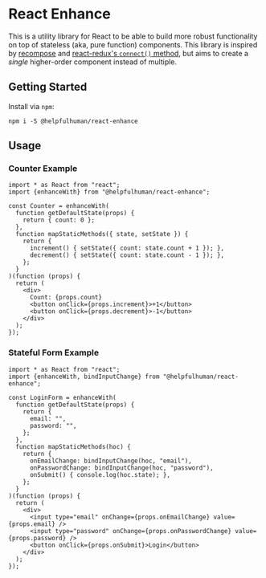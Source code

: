 # React Enhance

This is a utility library for React to be able to build more robust functionality on top of stateless (aka, pure function) components.  This library is inspired by [recompose](https://npmjs.com/package/recompose) and [react-redux's `connect()` method](https://npmjs.com/package/react-redux), but aims to create a _single_ higher-order component instead of multiple.

## Getting Started

Install via `npm`:

```
npm i -S @helpfulhuman/react-enhance
```

## Usage

### Counter Example

```tsx
import * as React from "react";
import {enhanceWith} from "@helpfulhuman/react-enhance";

const Counter = enhanceWith(
  function getDefaultState(props) {
    return { count: 0 };
  },
  function mapStaticMethods({ state, setState }) {
    return {
      increment() { setState({ count: state.count + 1 }); },
      decrement() { setState({ count: state.count - 1 }); },
    };
  }
)(function (props) {
  return (
    <div>
      Count: {props.count}
      <button onClick={props.increment}>+1</button>
      <button onClick={props.decrement}>-1</button>
    </div>
  );
});
```

### Stateful Form Example

```tsx
import * as React from "react";
import {enhanceWith, bindInputChange} from "@helpfulhuman/react-enhance";

const LoginForm = enhanceWith(
  function getDefaultState(props) {
    return {
      email: "",
      password: "",
    };
  },
  function mapStaticMethods(hoc) {
    return {
      onEmailChange: bindInputChange(hoc, "email"),
      onPasswordChange: bindInputChange(hoc, "password"),
      onSubmit() { console.log(hoc.state); },
    };
  }
)(function (props) {
  return (
    <div>
      <input type="email" onChange={props.onEmailChange} value={props.email} />
      <input type="password" onChange={props.onPasswordChange} value={props.password} />
      <button onClick={props.onSubmit}>Login</button>
    </div>
  );
});
```